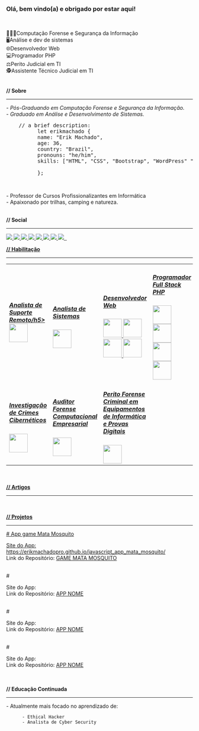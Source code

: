### Olá, bem vindo(a) e obrigado por estar aqui!
<br />
<p>
          👨🏻‍💻Computação Forense e Segurança da Informação <br />
          🖥️Análise e dev de sistemas <br />
          🌐Desenvolvedor Web <br />
          💻Programador PHP <br />
          ⚖️Perito Judicial em TI <br />
          🕵️Assistente Técnico Judicial em TI <br />
</p>
<br />
<strong>// Sobre</strong>
<hr>
<p>
          - <em>Pós-Graduando em Computação Forense e Segurança da Informação.</em><br />
          - <em>Graduado em Análise e Desenvolvimento de Sistemas.</em>
          <br />
</p>
<pre>    // a brief description:
          let erikmachado {
          name: "Erik Machado",
          age: 36,
          country: "Brazil",
          pronouns: "he/him",
          skills: ["HTML", "CSS", "Bootstrap", "WordPress" "PHP", "MySQL"],
          <!-- bootcamps: ["", " ()"], -->
          };
</pre>
<br />
<p>
          - Professor de Cursos Profissionalizantes em Informática <br />
          - Apaixonado por trilhas, camping e natureza.
</p>
<br />
<strong>// Social</strong>
<hr>

<!-- <a href=""><img src=""</a>
 -->
<a href="#">
          <img src="https://img.shields.io/badge/linkedin-%230077B5.svg?style=for-the-badge&logo=linkedin&logoColor=white"
</a>
<a href="#">
          <img src="https://img.shields.io/badge/Instagram-%23E4405F.svg?style=for-the-badge&logo=Instagram&logoColor=white"
</a>

<a href="#">
          <img src="https://img.shields.io/badge/Gmail-D14836?style=for-the-badge&logo=gmail&logoColor=white"
</a>

<a href="#">
          <img src="https://img.shields.io/badge/Skype-%2300AFF0.svg?style=for-the-badge&logo=Skype&logoColor=white"
</a>

<a href="#">
          <img src="https://img.shields.io/badge/WhatsApp-25D366?style=for-the-badge&logo=whatsapp&logoColor=white"
</a>

<a href="#">
          <img src="https://img.shields.io/badge/YouTube-%23FF0000.svg?style=for-the-badge&logo=YouTube&logoColor=white"
</a>

<a href="#">
          <img src="https://img.shields.io/badge/github-%23121011.svg?style=for-the-badge&logo=github&logoColor=white"
</a>

<a href="#">
          <img src="https://img.shields.io/badge/Behance-1769ff?style=for-the-badge&logo=behance&logoColor=white"
</a>

<a href="#">
          <img src=""
</a>


<a href="#">
          <img src=""
</a>

<strong>// Habilitação</strong>
<hr>

<table style="width:100%">
  <tr>          
          <td>
          <h5>Analista de Suporte Remoto/h5>
          <div style="display: inline">
                    <img width="50" heigt="50" src="https://cdn.jsdelivr.net/gh/devicons/devicon/icons/bash/bash-original.svg" />
          </div>
    </td>
    <td>
          <h5>Analista de Sistemas</h5>
          <div style="display: inline">
                    <img width="50" heigt="50" src="https://cdn.jsdelivr.net/gh/devicons/devicon/icons/bash/bash-original.svg" />
          </div>
    </td>
    <td>
          <h5>Desenvolvedor Web</h5>
          <div style="display: inline">
                    <img width="50" heigt="50" src="https://cdn.jsdelivr.net/gh/devicons/devicon/icons/html5/html5-original-wordmark.svg" /> 
                    <img width="50" heigt="50" src="https://cdn.jsdelivr.net/gh/devicons/devicon/icons/css3/css3-original-wordmark.svg" />
                    <img width="50" heigt="50" src="https://cdn.jsdelivr.net/gh/devicons/devicon/icons/bootstrap/bootstrap-original-wordmark.svg" /> 
                    <img width="50" heigt="50" src="https://cdn.jsdelivr.net/gh/devicons/devicon/icons/wordpress/wordpress-plain-wordmark.svg" />
          </div>
    </td>
    <td>
          <h5>Programador Full Stack PHP </h5>
          <div style="display: inline">
                    <img width="50" heigt="50" src="https://cdn.jsdelivr.net/gh/devicons/devicon/icons/php/php-original.svg" /> 
                    <img width="50" heigt="50" src="https://cdn.jsdelivr.net/gh/devicons/devicon/icons/mysql/mysql-original-wordmark.svg" /> 
                    <img width="50" heigt="50" src="https://cdn.jsdelivr.net/gh/devicons/devicon/icons/apache/apache-original-wordmark.svg" />
                    <img width="50" heigt="50" src="https://cdn.jsdelivr.net/gh/devicons/devicon/icons/laravel/laravel-plain-wordmark.svg" />
          </div>
    </td>
  </tr>
  <tr>
    <td>
          <h5>Investigação de Crimes Cibernéticos</h5>
          <div style="display: inline">
                    <img width="50" heigt="50" src="https://cdn.jsdelivr.net/gh/devicons/devicon/icons/bash/bash-original.svg" />
          </div>
    </td>
    <td>
          <h5>Auditor Forense Computacional Empresarial</h5>
          <div style="display: inline">
                    <img width="50" heigt="50" src="https://cdn.jsdelivr.net/gh/devicons/devicon/icons/bash/bash-original.svg" />
          </div>
    </td>
    <td>
          <h5>Perito Forense Criminal em Equipamentos <br />de Informática e Provas Digitais</h5>
          <div style="display: inline">
                    <img width="50" heigt="50" src="https://cdn.jsdelivr.net/gh/devicons/devicon/icons/bash/bash-original.svg" />
          </div>
    </td>
  </tr>
</table>

<br /><br />
<strong>// Artigos</strong>
<hr>

<br /><br />
<strong>// Projetos</strong>
<hr>
# App game Mata Mosquito

Site do App: https://erikmachadopro.github.io/javascript_app_mata_mosquito/ <br />
Link do Repositório: [GAME MATA MOSQUITO](https://github.com/erikmachadopro/javascript_app_mata_mosquito) 

<br>
#

Site do App:                           <br />
Link do Repositório: [APP NOME](LINK)

<br>
#

Site do App:                           <br />
Link do Repositório: [APP NOME](LINK)

<br>
#

Site do App:                           <br />
Link do Repositório: [APP NOME](LINK)

<br /><br />
<strong>// Educação Continuada</strong>
<hr>
<p>
          - Atualmente mais focado no aprendizado de:
          
          - Ethical Hacker
          - Analista de Cyber Security
</p>



          
          

<!--
**erikmachadopro/erikmachadopro** is a ✨ _special_ ✨ repository because its `README.md` (this file) appears on your GitHub profile.

Here are some ideas to get you started:

- 🔭 I’m currently working on ...
- 🌱 I’m currently learning ...
- 👯 I’m looking to collaborate on ...
- 🤔 I’m looking for help with ...
- 💬 Ask me about ...
- 📫 How to reach me: ...
- 😄 Pronouns: ...
- ⚡ Fun fact: ...
-->
